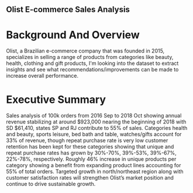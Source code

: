 ## Olist E-commerce Sales Analysis

# Background And Overview

Olist, a Brazilian e-commerce company that was founded in 2015, specializes in selling a
range of products from categories like beauty, health, clothing and gift products, I'm
looking into the dataset to extract insights and see what recommendations/improvements
can be made to increase overall performance.

# Executive Summary

Sales analysis of 100k orders from 2016 Sep to 2018 Oct showing annual revenue stabilizing at around $923,000 nearing the beginning of 2018 with SD $61,410, states SP and RJ contribute to 55% of sales. Categories health and beauty, sports leisure, bed bath and table, watches/gifts account for 33% of revenue, though repeat purchase rate is very low customer retention has been kept for these categories showing that unique and repeat purchase rates has grown by 30%-70%, 39%-53%, 39%-67%, 22%-78%, respectively. Roughly 46% increase in unique products per category showing a benefit from expanding product lines accounting for 55% of total orders. Targeted growth in north/northeast region along with customer satisfaction rates will strengthen Olist’s market position and continue to drive sustainable growth.
